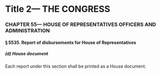 
# Title 2— THE CONGRESS
### CHAPTER 55— HOUSE OF REPRESENTATIVES OFFICERS AND ADMINISTRATION
#### § 5535. Report of disbursements for House of Representatives
##### (d) House document

Each report under this section shall be printed as a House document.
